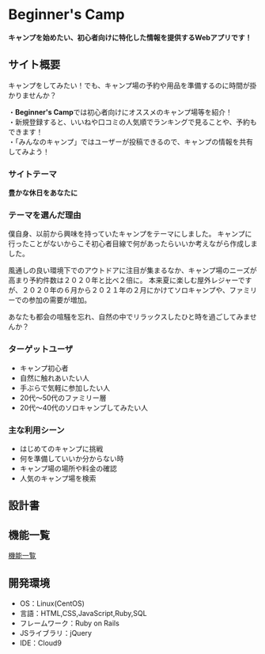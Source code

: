 
# Beginner's Camp
**キャンプを始めたい、初心者向けに特化した情報を提供するWebアプリです！**

## サイト概要
キャンプをしてみたい！でも、キャンプ場の予約や用品を準備するのに時間が掛かりませんか？<br />

・**Beginner's Camp**では初心者向けにオススメのキャンプ場等を紹介！<br />
・新規登録すると、いいねや口コミの人気順でランキングで見ることや、予約もできます！<br />
・「みんなのキャンプ」ではユーザーが投稿できるので、キャンプの情報を共有してみよう！<br />

### サイトテーマ
**豊かな休日をあなたに**

### テーマを選んだ理由
僕自身、以前から興味を持っていたキャンプをテーマにしました。
キャンプに行ったことがないからこそ初心者目線で何があったらいいか考えながら作成しました。

風通しの良い環境下でのアウトドアに注目が集まるなか、キャンプ場のニーズが高まり予約件数は２０２０年と比べ２倍に。
本来夏に楽しむ屋外レジャーですが、２０２０年の６月から２０２１年の２月にかけてソロキャンプや、ファミリーでの参加の需要が増加。

あなたも都会の喧騒を忘れ、自然の中でリラックスしたひと時を過ごしてみませんか？<br />

### ターゲットユーザ
- キャンプ初心者
- 自然に触れあいたい人
- 手ぶらで気軽に参加したい人
- 20代～50代のファミリー層
- 20代～40代のソロキャンプしてみたい人

### 主な利用シーン
- はじめてのキャンプに挑戦
- 何を準備していいか分からない時
- キャンプ場の場所や料金の確認
- 人気のキャンプ場を検索

## 設計書

## 機能一覧
[機能一覧](https://docs.google.com/spreadsheets/d/1OdpAQK21FwGG-HCSthLstctx_0l4XZ8ub2DcF6HWk_Q/edit#gid=0)

## 開発環境
- OS：Linux(CentOS)
- 言語：HTML,CSS,JavaScript,Ruby,SQL
- フレームワーク：Ruby on Rails
- JSライブラリ：jQuery
- IDE：Cloud9
